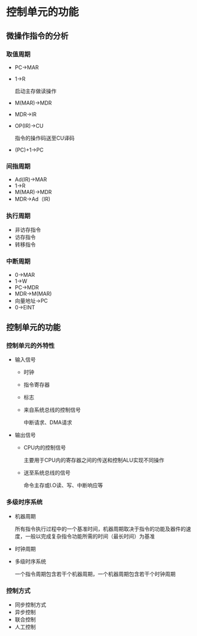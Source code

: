 # 控制单元的功能

## 微操作指令的分析

### 取值周期

- PC->MAR
- 1->R

    启动主存做读操作

- M(MAR)->MDR
- MDR->IR
- OP(IR)->CU

    指令的操作码送至CU译码

- (PC)+1->PC

### 间指周期

- Ad(IR)->MAR
- 1->R
- M(MAR)->MDR
- MDR->Ad（IR)

### 执行周期

- 非访存指令
- 访存指令
- 转移指令

### 中断周期

- 0->MAR
- 1->W
- PC->MDR
- MDR->M(MAR)
- 向量地址->PC
- 0->EINT

## 控制单元的功能

### 控制单元的外特性

- 输入信号
    - 时钟
    - 指令寄存器
    - 标志
    - 来自系统总线的控制信号

        中断请求、DMA请求

- 输出信号
    - CPU内的控制信号

        主要用于CPU内的寄存器之间的传送和控制ALU实现不同操作

    - 送至系统总线的信号

        命令主存或I.O读、写、中断响应等

### 多级时序系统

- 机器周期

    所有指令执行过程中的一个基准时间，机器周期取决于指令的功能及器件的速度，一般以完成复杂指令功能所需的时间（最长时间）为基准

- 时钟周期
- 多级时序系统

    一个指令周期包含若干个机器周期，一个机器周期包含若干个时钟周期

### 控制方式

- 同步控制方式
- 异步控制
- 联合控制
- 人工控制
